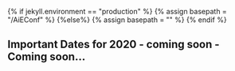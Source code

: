 {% if jekyll.environment  == "production" %}
        {% assign basepath = "/AiEConf" %}
        {%else%}
        {% assign basepath = "" %}
        {% endif %}

## Important Dates for 2020 - coming soon - Coming soon...

